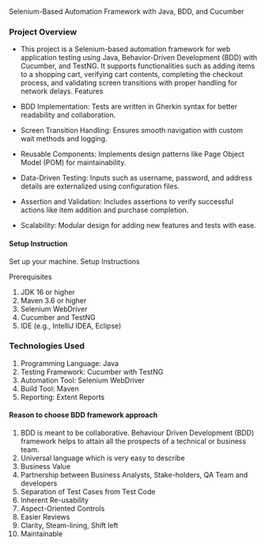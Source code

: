 Selenium-Based Automation Framework with Java, BDD, and Cucumber

### Project Overview

* This project is a Selenium-based automation framework for web application testing using Java, Behavior-Driven Development (BDD) with Cucumber, and TestNG. It supports functionalities such as adding items to a shopping cart, verifying cart contents, completing the checkout process, and validating screen transitions with proper handling for network delays.
Features

* BDD Implementation: Tests are written in Gherkin syntax for better readability and collaboration.
* Screen Transition Handling: Ensures smooth navigation with custom wait methods and logging.
* Reusable Components: Implements design patterns like Page Object Model (POM) for maintainability.
* Data-Driven Testing: Inputs such as username, password, and address details are externalized using configuration files.
* Assertion and Validation: Includes assertions to verify successful actions like item addition and purchase completion.
* Scalability: Modular design for adding new features and tests with ease.



#### Setup Instruction
Set up your machine.
Setup Instructions

Prerequisites

1. JDK 16 or higher
2. Maven 3.6 or higher
3. Selenium WebDriver
4. Cucumber and TestNG
5. IDE (e.g., IntelliJ IDEA, Eclipse)


### Technologies Used

1. Programming Language: Java
2. Testing Framework: Cucumber with TestNG
3. Automation Tool: Selenium WebDriver
4. Build Tool: Maven
5. Reporting: Extent Reports

#### Reason to choose BDD framework approach 
1. BDD is meant to be collaborative. Behaviour Driven Development (BDD) framework helps to attain all the prospects of a technical or business team.
2. Universal language which is very easy to describe
3. Business Value
4. Partnership between Business Analysts, Stake-holders, QA Team and developers
5. Separation of Test Cases from Test Code
6. Inherent Re-usability
7. Aspect-Oriented Controls
8. Easier Reviews
9. Clarity, Steam-lining, Shift left
10. Maintainable
